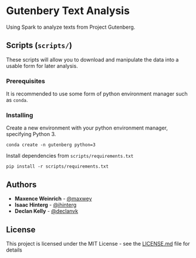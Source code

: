 # Gutenbery Text Analysis

Using Spark to analyze texts from Project Gutenberg.

## Scripts (`scripts/`)

These scripts will allow you to download and manipulate the data into a usable form for later analysis.

### Prerequisites

It is recommended to use some form of python environment manager such as `conda`.

### Installing

Create a new environment with your python environment manager, specifying Python 3.

```
conda create -n gutenberg python=3
```

Install dependencies from `scripts/requirements.txt`

```
pip install -r scripts/requirements.txt
```

## Authors

* **Maxence Weinrich** - [@maxwey](https://github.com/maxwey)
* **Isaac Hinterg** - [@ihinterg](https://github.com/ihinterg)
* **Declan Kelly** - [@declanvk](https://github.com/declanvk)

## License

This project is licensed under the MIT License - see the [LICENSE.md](LICENSE.md) file for details
